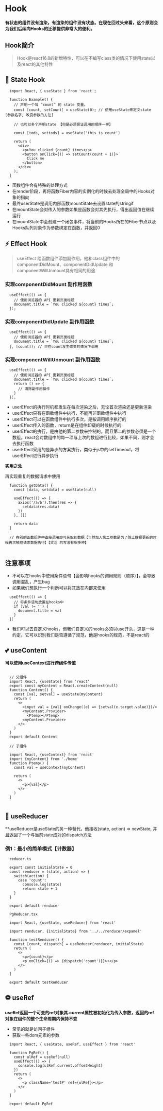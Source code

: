 # Hook 



**有状态的组件没有渲染，有渲染的组件没有状态。在现在回过头来看，这个原则会为我们后续向Hooks的迁移提供非常大的便利。**



## Hook简介

> Hook是react16.8的新增特性，可以在不编写class类的情况下使用state以及react的其他特性

## 📌 State Hook

  ```
    import React, { useState } from 'react';

    function Example() {
      // 声明一个叫 “count” 的 state 变量。
      const [count, setCount] = useState(0); // 使用useState来定义state [参数名字, 改变参数的方法]

      // 也可以多个声明state 【但是必须保证调用的顺序一样】

      const [tods, settods] = useState('this is count')

      return (
        <div>
          <p>You clicked {count} times</p>
          <button onClick={() => setCount(count + 1)}>
            Click me
          </button>
        </div>
      );
    }

  ```

- 函数组件会有特殊的处理方式
- 在render阶段，再将函数Fiber内容的实例化的时候去处理全局中的Hooks对象的指向
- 最终userState是调用内部函数mountState去设置state的stringif
- 在mountState会对传入的参数如果是函数会对其先执行，得出返回值在继续运行
- 在mountState中会创建一个闭包事件，将当前的Hooks所在的Fiber节点以及Hooks队列对象作为参数绑定在函数，并返回0

## ⚡️ Effect Hook

> useEffect 给函数组件添加副作用，他和class组件中的componentDidMount、componentDidUpdate 和 componentWillUnmount具有相同的用途

### 实现componentDidMount 副作用函数

  ```
    useEffect(() => {
      // 使用浏览器的 API 更新页面标题
      document.title = `You clicked ${count} times`;
    });

  ```

### 实现componentDidUpdate 副作用函数

  ```
    useEffect(() => {
      // 使用浏览器的 API 更新页面标题
      document.title = `You clicked ${count} times`;
    }, [count]); // 只在count发生改变的情况下调用

  ```

### 实现componentWillUnmount 副作用函数

  ```
    useEffect(() => {
      // 使用浏览器的 API 更新页面标题
      document.title = `You clicked ${count} times`;
      return () => {
        // 清除副作用操作
      }
    });
  
  ```
- userEffect的执行时机都发生在每次渲染之后，无论首次渲染还是更新渲染
- userEffect只有在函数组件中执行，不能再非函数组件中执行
- userEffect可以在函数组件中执行多次，是按调用顺序执行的
- userEffect传入的函数，return是在组件卸载的时候执行的
- userEffect的执行，是由他的第二参数来控制的，而且第二的参数必须是一个数组，react会对数组中的每一项与上次的数组进行比较，如果不同，则才会去执行函数
- userEffect采用的是异步的方案执行，类似于js中的setTimeout，将userEffect进行异步执行


**实用之处**

  再实现重复的数据请求中使用

```
  function getData() {
    const [data, setdata] = useState(null)

    useEffect(() => {
      axios('/a/b').then(res => {
        setdata(res.data)
      })
    }, [])

    return data
  }

  // 在别的函数组件中直接调用即可获取到数据【当然加入第二参数是为了防止数据更新的时候再次触犯请求数据执行】【灵活 的写法有很多种】
  
```


##  注意事项

- 不可以在hooks中使用条件语句【会影响hooks的调用规则（顺序）】，会导致调用混乱，产生bug
- 如果我们想执行一个判断可以将其放在内部来使用

```
  useEffect(() => {
    // 将条件语句放置在hooks中
    if (val != '') {
      document.title = val
    }
  })

```

- 我们可以去自定义hooks，但我们自定义的hooks必须以use开头，这是一种约定，它可以识别我们是否遵循了规范，他是hooks的规范，不是react的

## 💕 useContent

**可以使用useContext进行跨组件传值**

```

  // 父组件
  import React, {useState} from 'react'
  export const myContent = React.createContext(null)
  function Content() {
    const [val, setval] = useState(myContent)
    return (
      <>
        <input val = {val} onChange((e) => {setval(e.target.value)})/>
        <myContent.Provider>
          <Ptemp></Ptemp>
        <myContent.Provider>
      </>
    )
  }
  export default Content

  // 子组件

  import React, {useContext} from 'react'
  import {myContent} from './home'
  function Ptemp() {
    const val = useContext(myContent)

    return (
      <>
        <p>{val}</p>
      </>
    )
  }
  
```

## 🍭 useReducer

**useReducer是useState的另一种替代，他接收(state, action) => newState, 并且返回了一个与当前state成对的dispatch方法

### 例1：最小的简单模式【计数器】

```
  reducer.ts
  
  export const initialState = 0
  const renducer = (state, action) => {
    switch(action) {
      case 'count':
        console.log(state)
        return state + 1
    }
  }

  export default renducer

  PgReducer.tsx

  import React, {useState, useReducer} from 'react'

  import renducer, {initialState} from '../../renducer/expamel'

  function testRenducer() {
    const [count, dispatch] = useReducer(renducer, initialState)
    return (
      <>
        <p>{count}</p>
        <p onClick={() => {dispatch('count')}}>+</p>
      </>
    )
  }

  export default testRenducer

```

## ⚽ useRef

**useRef返回一个可变的ref对象其.current属性被初始化为传入参数，返回的ref对象在组件的整个生命周期内保持不变**

- 常见的就是访问子组件
- 获取一些dom元素的参数

```
  import React, { useState, useRef, useEffect } from 'react'

  function PgRef() {
    const ulRef = useRef(null)
    useEffect(() => {
      console.log(ulRef.current.offsetHeight)
    })
    return (
      <>
        <p className='testP' ref={ulRef}></p>
      </>
    )
  }

  export default PgRef

```
